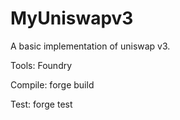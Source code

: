 # MyUniswapv3
A basic implementation of uniswap v3.

Tools: Foundry

Compile: forge build

Test: forge test
